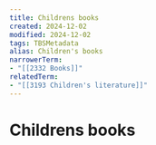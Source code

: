 ```yaml
---
title: Childrens books
created: 2024-12-02
modified: 2024-12-02
tags: TBSMetadata
alias: Children's books
narrowerTerm:
- "[[2332 Books]]"
relatedTerm:
- "[[3193 Children's literature]]"
---
```

# Childrens books
